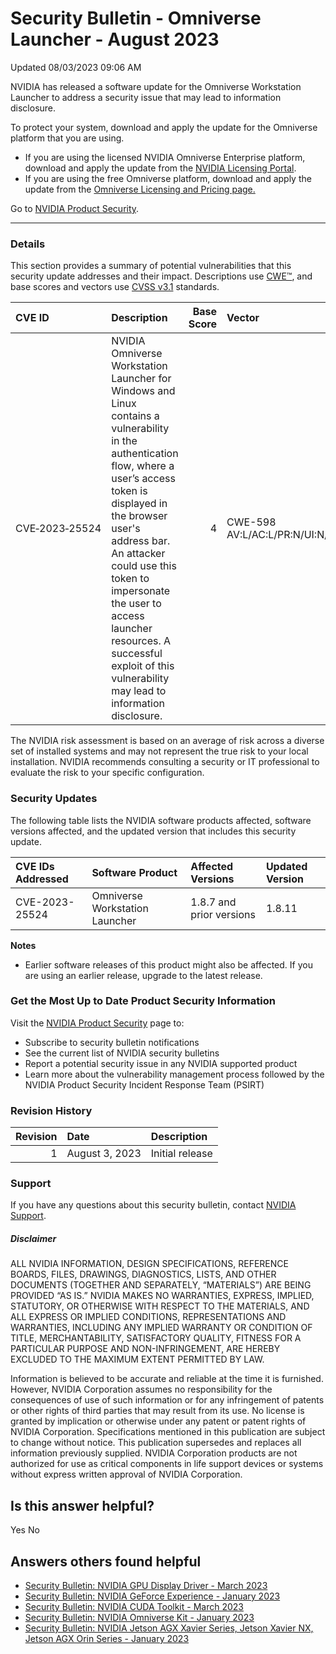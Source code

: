 

Security Bulletin - Omniverse Launcher - August 2023
====================================================




 Updated 08/03/2023 09:06 AM



NVIDIA has released a software update for the Omniverse Workstation Launcher to address a security issue that may lead to information disclosure.


To protect your system, download and apply the update for the Omniverse platform that you are using. 


* If you are using the licensed NVIDIA Omniverse Enterprise platform, download and apply the update from the [NVIDIA Licensing Portal](https://ui.licensing.nvidia.com/login).
* If you are using the free Omniverse platform, download and apply the update from the [Omniverse Licensing and Pricing page.](https://www.nvidia.com/en-us/omniverse/download/)


Go to [NVIDIA Product Security](https://www.nvidia.com/security/).






---




### Details


This section provides a summary of potential vulnerabilities that this security update addresses and their impact. Descriptions use [CWE™](https://cwe.mitre.org/), and base scores and vectors use [CVSS v3.1](https://www.first.org/cvss/specification-document) standards.


| CVE ID | Description | Base Score | Vector |
|:---------------|:-------------------------------------------------------------------------------------------------------------------------------------------------------------------------------------------------------------------------------------------------------------------------------------------------------------------------------------------------------------------|-------------:|:--------------------------------------------|
| CVE‑2023‑25524 | NVIDIA Omniverse Workstation Launcher for Windows and Linux contains a vulnerability in the authentication flow, where a user’s access token is displayed in the browser user's address bar. An attacker could use this token to impersonate the user to access launcher resources. A successful exploit of this vulnerability may lead to information disclosure. | 4 | CWE-598 AV:L/AC:L/PR:N/UI:N/S:U/C:L/I:N/A:N |
The NVIDIA risk assessment is based on an average of risk across a diverse set of installed systems and may not represent the true risk to your local installation. NVIDIA recommends consulting a security or IT professional to evaluate the risk to your specific configuration.


### Security Updates


The following table lists the NVIDIA software products affected, software versions affected, and the updated version that includes this security update.


| CVE IDs Addressed | Software Product | Affected Versions | Updated Version |
|:--------------------|:-------------------------------|:-------------------------|:------------------|
| CVE-2023-25524 | Omniverse Workstation Launcher | 1.8.7 and prior versions | 1.8.11 |
**Notes**


* Earlier software releases of this product might also be affected. If you are using an earlier release, upgrade to the latest release.


### Get the Most Up to Date Product Security Information


Visit the [NVIDIA Product Security](https://www.nvidia.com/security) page to:


* Subscribe to security bulletin notifications
* See the current list of NVIDIA security bulletins
* Report a potential security issue in any NVIDIA supported product
* Learn more about the vulnerability management process followed by the NVIDIA Product Security Incident Response Team (PSIRT)


### Revision History


| Revision | Date | Description |
|-----------:|:---------------|:----------------|
| 1 | August 3, 2023 | Initial release |
### Support


If you have any questions about this security bulletin, contact [NVIDIA Support](https://www.nvidia.com/object/support.html).


##### Disclaimer


ALL NVIDIA INFORMATION, DESIGN SPECIFICATIONS, REFERENCE BOARDS, FILES, DRAWINGS, DIAGNOSTICS, LISTS, AND OTHER DOCUMENTS (TOGETHER AND SEPARATELY, “MATERIALS”) ARE BEING PROVIDED “AS IS.” NVIDIA MAKES NO WARRANTIES, EXPRESS, IMPLIED, STATUTORY, OR OTHERWISE WITH RESPECT TO THE MATERIALS, AND ALL EXPRESS OR IMPLIED CONDITIONS, REPRESENTATIONS AND WARRANTIES, INCLUDING ANY IMPLIED WARRANTY OR CONDITION OF TITLE, MERCHANTABILITY, SATISFACTORY QUALITY, FITNESS FOR A PARTICULAR PURPOSE AND NON-INFRINGEMENT, ARE HEREBY EXCLUDED TO THE MAXIMUM EXTENT PERMITTED BY LAW.


Information is believed to be accurate and reliable at the time it is furnished. However, NVIDIA Corporation assumes no responsibility for the consequences of use of such information or for any infringement of patents or other rights of third parties that may result from its use. No license is granted by implication or otherwise under any patent or patent rights of NVIDIA Corporation. Specifications mentioned in this publication are subject to change without notice. This publication supersedes and replaces all information previously supplied. NVIDIA Corporation products are not authorized for use as critical components in life support devices or systems without express written approval of NVIDIA Corporation.










Is this answer helpful?
-----------------------



Yes
No







Answers others found helpful
----------------------------


* [Security Bulletin: NVIDIA GPU Display Driver - March 2023](/app/answers/detail/a_id/5452/related/1)
* [Security Bulletin: NVIDIA GeForce Experience - January 2023](/app/answers/detail/a_id/5384/related/1)
* [Security Bulletin: NVIDIA CUDA Toolkit - March 2023](/app/answers/detail/a_id/5446/related/1)
* [Security Bulletin: NVIDIA Omniverse Kit - January 2023](/app/answers/detail/a_id/5418/related/1)
* [Security Bulletin: NVIDIA Jetson AGX Xavier Series, Jetson Xavier NX, Jetson AGX Orin Series - January 2023](/app/answers/detail/a_id/5442/related/1)








